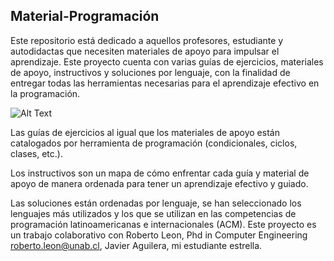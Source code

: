## Material-Programación

Este repositorio está dedicado a aquellos profesores, estudiante y autodidactas que necesiten materiales de apoyo para impulsar el aprendizaje. Este proyecto cuenta con varias guías de ejercicios, materiales de apoyo, instructivos y soluciones por lenguaje, con la finalidad de entregar todas las herramientas necesarias para el aprendizaje efectivo en la programación.

![Alt Text](https://media.giphy.com/media/fhAwk4DnqNgw8/source.gif)

Las guías de ejercicios al igual que los materiales de apoyo están catalogados por herramienta de programación (condicionales, ciclos, clases, etc.).

Los instructivos son un mapa de cómo enfrentar cada guía y material de apoyo de manera ordenada para tener un aprendizaje efectivo y guiado.

Las soluciones están ordenadas por lenguaje, se han seleccionado los lenguajes más utilizados y los que se utilizan en las competencias de programación latinoamericanas e internacionales (ACM). 
Este proyecto es un trabajo colaborativo con Roberto Leon, Phd in Computer Engineering roberto.leon@unab.cl, Javier Aguilera, mi estudiante estrella.
